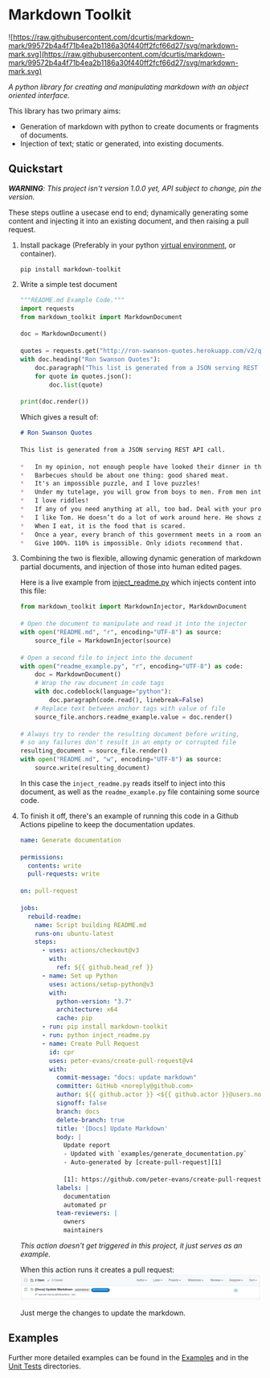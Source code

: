 # Markdown Toolkit
![https://raw.githubusercontent.com/dcurtis/markdown-mark/99572b4a4f71b4ea2b1186a30f440ff2fcf66d27/svg/markdown-mark.svg](https://raw.githubusercontent.com/dcurtis/markdown-mark/99572b4a4f71b4ea2b1186a30f440ff2fcf66d27/svg/markdown-mark.svg)

_A python library for creating and manipulating markdown with an object oriented interface._

This library has two primary aims:
* Generation of markdown with python to create documents or fragments of documents.
* Injection of text; static or generated, into existing documents.

## Quickstart

_**WARNING**:_ _This project isn't version 1.0.0 yet, API subject to change, pin the version._

These steps outline a usecase end to end; dynamically generating some content and injecting it into an existing document, and then raising a pull request.

1.  Install package (Preferably in your python [virtual environment](https://docs.python.org/3/library/venv.html), or container).
    ```shell
    pip install markdown-toolkit
    ```
1.  Write a simple test document 
    <!--- markdown-toolkit:readme_example --->
    ```python
    """README.md Example Code."""
    import requests
    from markdown_toolkit import MarkdownDocument
    
    doc = MarkdownDocument()
    
    quotes = requests.get("http://ron-swanson-quotes.herokuapp.com/v2/quotes/10")
    with doc.heading("Ron Swanson Quotes"):
        doc.paragraph("This list is generated from a JSON serving REST API call.")
        for quote in quotes.json():
            doc.list(quote)
    
    print(doc.render())
    ```
    <!--- markdown-toolkit:readme_example --->
    
    Which gives a result of:
    ```markdown 
    # Ron Swanson Quotes

    This list is generated from a JSON serving REST API call.

    *   In my opinion, not enough people have looked their dinner in the eyes and considered the circle of life.
    *   Barbecues should be about one thing: good shared meat.
    *   It's an impossible puzzle, and I love puzzles!
    *   Under my tutelage, you will grow from boys to men. From men into gladiators. And from gladiators into Swansons.
    *   I love riddles!
    *   If any of you need anything at all, too bad. Deal with your problems yourselves, like adults.
    *   I like Tom. He doesn’t do a lot of work around here. He shows zero initiative. He’s not a team player. He’s never wanted to go that extra mile. Tom is exactly what I’m looking for in a government employee.
    *   When I eat, it is the food that is scared.
    *   Once a year, every branch of this government meets in a room and announces what they intend to waste taxpayer money on.
    *   Give 100%. 110% is impossible. Only idiots recommend that.
    ```

1. Combining the two is flexible, allowing dynamic generation of markdown partial documents, and injection of those into human edited pages.

    Here is a live example from [inject_readme.py](inject_readme.py) which injects content into this file:

    <!--- markdown-toolkit:pycode --->
    ```python
    from markdown_toolkit import MarkdownInjector, MarkdownDocument
    
    # Open the document to manipulate and read it into the injector
    with open("README.md", "r", encoding="UTF-8") as source:
        source_file = MarkdownInjector(source)
    
    # Open a second file to inject into the document
    with open("readme_example.py", "r", encoding="UTF-8") as code:
        doc = MarkdownDocument()
        # Wrap the raw document in code tags
        with doc.codeblock(language="python"):
            doc.paragraph(code.read(), linebreak=False)
        # Replace text between anchor tags with value of file
        source_file.anchors.readme_example.value = doc.render()
    
    # Always try to render the resulting document before writing,
    # so any failures don't result in an empty or corrupted file
    resulting_document = source_file.render()
    with open("README.md", "w", encoding="UTF-8") as source:
        source.write(resulting_document)
    ```
    <!--- markdown-toolkit:pycode --->

    In this case the `inject_readme.py` reads itself to inject into this document, as well as the `readme_example.py` file containing some source code.

1.  To finish it off, there's an example of running this code in a Github Actions pipeline to keep the documentation updates.

    ```yaml
    name: Generate documentation
    
    permissions:
      contents: write
      pull-requests: write
    
    on: pull-request

    jobs:
      rebuild-readme:
        name: Script building README.md
        runs-on: ubuntu-latest
        steps:
          - uses: actions/checkout@v3
            with:
              ref: ${{ github.head_ref }}
          - name: Set up Python
            uses: actions/setup-python@v3
            with:
              python-version: "3.7"
              architecture: x64
              cache: pip
          - run: pip install markdown-toolkit
          - run: python inject_readme.py
          - name: Create Pull Request
            id: cpr
            uses: peter-evans/create-pull-request@v4
            with:
              commit-message: "docs: update markdown"
              committer: GitHub <noreply@github.com>
              author: ${{ github.actor }} <${{ github.actor }}@users.noreply.github.com>
              signoff: false
              branch: docs
              delete-branch: true
              title: '[Docs] Update Markdown'
              body: |
                Update report
                - Updated with `examples/generate_documentation.py`
                - Auto-generated by [create-pull-request][1]
    
                [1]: https://github.com/peter-evans/create-pull-request
              labels: |
                documentation
                automated pr
              team-reviewers: |
                owners
                maintainers
    ```

    _This action doesn't get triggered in this project, it just serves as an example._

    When this action runs it creates a pull request:
    ![PullRequest Raised](docs/assets/pr_raised1.png)

    Just merge the changes to update the markdown.


## Examples

Further more detailed examples can be found in the [Examples](./examples) and in the [Unit Tests](./tests) directories.